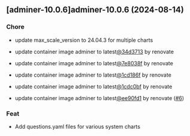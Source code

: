 

## [adminer-10.0.6]adminer-10.0.6 (2024-08-14)

### Chore



- update max_scale_version to 24.04.3 for multiple charts

- update container image adminer to latest[@34d3713](https://github.com/34d3713) by renovate

- update container image adminer to latest[@7e8038f](https://github.com/7e8038f) by renovate

- update container image adminer to latest[@1cd186f](https://github.com/1cd186f) by renovate

- update container image adminer to latest[@1cdc0bf](https://github.com/1cdc0bf) by renovate

- update container image adminer to latest[@ee90fd1](https://github.com/ee90fd1) by renovate ([#6](https://github.com/truecharts/charts/issues/6))

### Feat



- Add questions.yaml files for various system charts